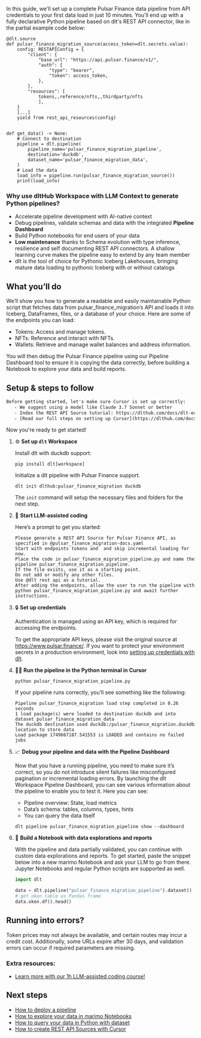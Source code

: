 In this guide, we'll set up a complete Pulsar Finance data pipeline from API credentials to your first data load in just 10 minutes. You'll end up with a fully declarative Python pipeline based on dlt's REST API connector, like in the partial example code below:

```python-outcome
@dlt.source
def pulsar_finance_migration_source(access_token=dlt.secrets.value):
    config: RESTAPIConfig = {
        "client": {
            "base_url": "https://api.pulsar.finance/v1/",
            "auth": {
                "type": "bearer",
                "token": access_token,
            },
        },
        "resources": [
            tokens,,reference/nfts,,thirdparty/nfts
            ],
    }
    [...]
    yield from rest_api_resources(config)


def get_data() -> None:
    # Connect to destination
    pipeline = dlt.pipeline(
        pipeline_name='pulsar_finance_migration_pipeline',
        destination='duckdb',
        dataset_name='pulsar_finance_migration_data', 
    )
    # Load the data
    load_info = pipeline.run(pulsar_finance_migration_source())
    print(load_info) 
```

### Why use dltHub Workspace with LLM Context to generate Python pipelines?

- Accelerate pipeline development with AI-native context
- Debug pipelines, validate schemas and data with the integrated **Pipeline Dashboard**
- Build Python notebooks for end users of your data
- **Low maintenance** thanks to Schema evolution with type inference, resilience and self documenting REST API connectors. A shallow learning curve makes the pipeline easy to extend by any team member
- dlt is the tool of choice for Pythonic Iceberg Lakehouses, bringing mature data loading to pythonic Iceberg with or without catalogs

## What you’ll do

We’ll show you how to generate a readable and easily maintainable Python script that fetches data from pulsar_finance_migration’s API and loads it into Iceberg, DataFrames, files, or a database of your choice. Here are some of the endpoints you can load:

- Tokens: Access and manage tokens.
- NFTs: Reference and interact with NFTs.
- Wallets: Retrieve and manage wallet balances and address information.

You will then debug the Pulsar Finance pipeline using our Pipeline Dashboard tool to ensure it is copying the data correctly, before building a Notebook to explore your data and build reports.

## Setup & steps to follow

```default
Before getting started, let's make sure Cursor is set up correctly:
   - We suggest using a model like Claude 3.7 Sonnet or better
   - Index the REST API Source tutorial: https://dlthub.com/docs/dlt-ecosystem/verified-sources/rest_api/ and add it to context as **@dlt rest api**
   - [Read our full steps on setting up Cursor](https://dlthub.com/docs/dlt-ecosystem/llm-tooling/cursor-restapi#23-configuring-cursor-with-documentation)
```

Now you're ready to get started!

1. ⚙️ **Set up `dlt` Workspace**
    
    Install dlt with duckdb support:
    ```shell
    pip install dlt[workspace]
    ```

    Initialize a dlt pipeline with Pulsar Finance support.
    ```shell
    dlt init dlthub:pulsar_finance_migration duckdb
    ```

    The `init` command will setup the necessary files and folders for the next step.
    
2. 🤠 **Start LLM-assisted coding**
    
    Here’s a prompt to get you started:
    
    ```prompt
    Please generate a REST API Source for Pulsar Finance API, as specified in @pulsar_finance_migration-docs.yaml 
    Start with endpoints tokens and  and skip incremental loading for now. 
    Place the code in pulsar_finance_migration_pipeline.py and name the pipeline pulsar_finance_migration_pipeline. 
    If the file exists, use it as a starting point. 
    Do not add or modify any other files. 
    Use @dlt rest api as a tutorial. 
    After adding the endpoints, allow the user to run the pipeline with python pulsar_finance_migration_pipeline.py and await further instructions.
    ```

    
3. 🔒 **Set up credentials** 
    
    Authentication is managed using an API key, which is required for accessing the endpoints.
    
    To get the appropriate API keys, please visit the original source at https://www.pulsar.finance/.
    If you want to protect your environment secrets in a production environment, look into [setting up credentials with dlt](https://dlthub.com/docs/walkthroughs/add_credentials).
    
4. 🏃‍♀️ **Run the pipeline in the Python terminal in Cursor**
    
    ```shell
    python pulsar_finance_migration_pipeline.py
    ```
    
    If your pipeline runs correctly, you’ll see something like the following:
    
    ```shell
    Pipeline pulsar_finance_migration load step completed in 0.26 seconds
    1 load package(s) were loaded to destination duckdb and into dataset pulsar_finance_migration_data
    The duckdb destination used duckdb:/pulsar_finance_migration.duckdb location to store data
    Load package 1749667187.541553 is LOADED and contains no failed jobs
    ```
    
5. 📈 **Debug your pipeline and data with the Pipeline Dashboard**

    Now that you have a running pipeline, you need to make sure it’s correct, so you do not introduce silent failures like misconfigured pagination or incremental loading errors. By launching the dlt Workspace Pipeline Dashboard, you can see various information about the pipeline to enable you to test it. Here you can see:
    - Pipeline overview: State, load metrics
    - Data’s schema: tables, columns, types, hints
    - You can query the data itself
    
    ```shell
    dlt pipeline pulsar_finance_migration_pipeline show --dashboard
    ```
    
6. 🐍 **Build a Notebook with data explorations and reports**

    With the pipeline and data partially validated, you can continue with custom data explorations and reports. To get started, paste the snippet below into a new marimo Notebook and ask your LLM to go from there. Jupyter Notebooks and regular Python scripts are supported as well.

    
    ```python
    import dlt

   data = dlt.pipeline("pulsar_finance_migration_pipeline").dataset()
   # get oken table as Pandas frame
   data.oken.df().head()
    ```

## Running into errors?

Token prices may not always be available, and certain routes may incur a credit cost. Additionally, some URLs expire after 30 days, and validation errors can occur if required parameters are missing.

### Extra resources:

- [Learn more with our 1h LLM-assisted coding course!](https://www.youtube.com/watch?v=GGid70rnJuM)

## Next steps

- [How to deploy a pipeline](https://dlthub.com/docs/walkthroughs/deploy-a-pipeline)
- [How to explore your data in marimo Notebooks](https://dlthub.com/docs/general-usage/dataset-access/marimo)
- [How to query your data in Python with dataset](https://dlthub.com/docs/general-usage/dataset-access/dataset)
- [How to create REST API Sources with Cursor](https://dlthub.com/docs/dlt-ecosystem/llm-tooling/cursor-restapi)